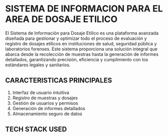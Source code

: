 # SISTEMA DE INFORMACION PARA EL AREA DE DOSAJE ETILICO

El Sistema de Información para Dosaje Etílico es una plataforma avanzada diseñada para gestionar y optimizar todo el proceso de evaluación y registro de dosajes etílicos en instituciones de salud, seguridad pública y laboratorios forenses. Este sistema proporciona una solución integral que abarca desde la recolección de muestras hasta la generación de informes detallados, garantizando precisión, eficiencia y cumplimiento con los estándares legales y sanitarios.

## CARACTERISTICAS PRINCIPALES

1. Interfaz de usuario intuitiva
2. Registro de muestras y dosajes
3. Gestión de usuarios y permisos
4. Generación de informes detallados
5. Almacenamiento seguro de datos

## TECH STACK USED